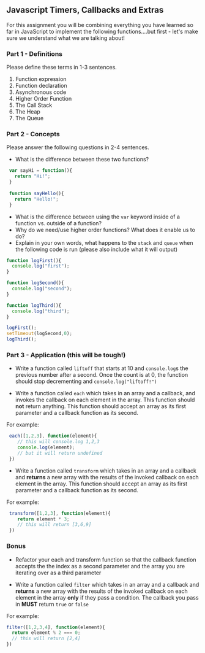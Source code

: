 ## Javascript Timers, Callbacks and Extras

For this assignment you will be combining everything you have learned so far in JavaScript to implement the following functions....but first - let's make sure we understand what we are talking about!

### Part 1 - Definitions 

Please define these terms in 1-3 sentences.

1. Function expression
2. Function declaration
3. Asynchronous code
4. Higher Order Function
5. The Call Stack
6. The Heap
7. The Queue

### Part 2 - Concepts

Please answer the following questions in 2-4 sentences.

- What is the difference between these two functions?

```js
 var sayHi = function(){
   return "Hi!";
 }
 
 function sayHello(){
   return "Hello!";
 }
```

- What is the difference between using the `var` keyword inside of a function vs. outside of a function?
- Why do we need/use higher order functions? What does it enable us to do? 
- Explain in your own words, what happens to the `stack` and `queue` when the following code is run (please also include what it will output)

```js
function logFirst(){
  console.log("first");
}

function logSecond(){
  console.log("second");
}

function logThird(){
  console.log("third");
}

logFirst();
setTimeout(logSecond,0);
logThird();
```

### Part 3 - Application (this will be tough!)

- Write a function called `liftoff` that starts at 10 and `console.log`s the previous number after a second. Once the count is at 0, the function should stop decrementing and `console.log("liftoff!")`

- Write a function called `each` which takes in an array and a callback, and invokes the callback on each element in the array.  This function should **not** return anything. This function should accept an array as its first parameter and a callback function as its second.

For example: 

```js
 each([1,2,3], function(element){
  	// this will console.log 1,2,3
    console.log(element);
    // but it will return undefined
 })
```

- Write a function called `transform` which takes in an array and a callback and **returns** a new array with the results of the invoked callback on each element in the array. This function should accept an array as its first parameter and a callback function as its second.

For example: 

```js
 transform([1,2,3], function(element){
  	return element * 3;
  	// this will return [3,6,9]
 })
```

### Bonus

- Refactor your each and transform function so that the callback function accepts the the index as a second parameter and the array you are iterating over as a third parameter 

- Write a function called `filter` which takes in an array and a callback and **returns** a new array with the results of the invoked callback on each element in the array **only** if they pass a condition. The callback you pass in **MUST** return `true` or `false`

For example:

```js
filter([1,2,3,4], function(element){
  return element % 2 === 0;
  // this will return [2,4] 
}) 
```


